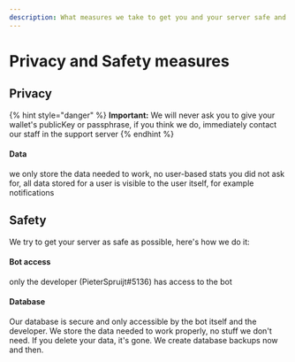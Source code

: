 ```yaml
---
description: What measures we take to get you and your server safe and secure
---
```


# Privacy and Safety measures



## Privacy

{% hint style="danger" %}
**Important:** We will never ask you to give your wallet's publicKey or passphrase, if you think we do, immediately contact our staff in the support server
{% endhint %}

#### Data

we only store the data needed to work, no user-based stats you did not ask for, all data stored for a user is visible to the user itself, for example notifications

## Safety

We try to get your server as safe as possible, here's how we do it:

#### Bot access

only the developer (PieterSpruijt#5136) has access to the bot

#### Database

Our database is secure and only accessible by the bot itself and the developer. We store the data needed to work properly, no stuff we don't need. If you delete your data, it's gone. We create database backups now and then.
